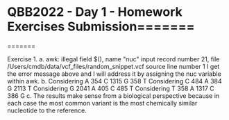 # QBB2022 - Day 1 - Homework Exercises Submission=======
=======


Exercise 1.
a.
awk: illegal field $(), name "nuc"
 input record number 21, file /Users/cmdb/data/vcf_files/random_snippet.vcf
 source line number 1
I get the error message above and I will address it by assigning the nuc variable within awk.
b.
Considering  A
 354 C
1315 G
 358 T
Considering  C
 484 A
 384 G
2113 T
Considering  G
2041 A
 405 C
 485 T
Considering  T
 358 A
1317 C
 386 G
c.
The results make sense from a biological perspective because in each case the most common variant is the most chemically similar nucleotide to the reference.